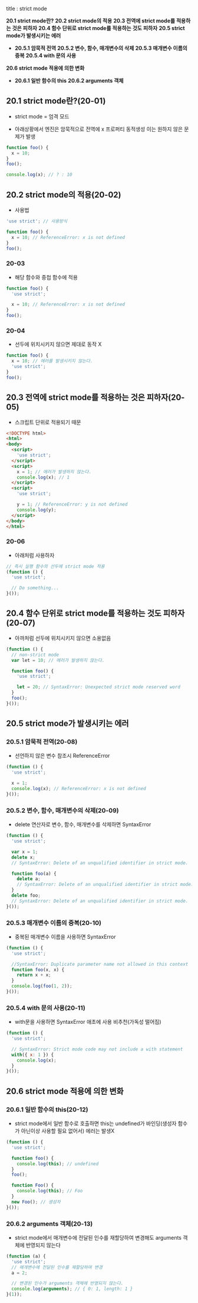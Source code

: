 title : strict mode



**20.1 strict mode란?**
**20.2 strict mode의 적용**
**20.3 전역에 strict mode를 적용하는 것은 피하자**
**20.4 함수 단위로 strict mode를 적용하는 것도 피하자**
**20.5 strict mode가 발생시키는 에러**

* **20.5.1 암묵적 전역**
  **20.5.2 변수, 함수, 매개변수의 삭제**
  **20.5.3 매개변수 이름의 중복**
  **20.5.4 with 문의 사용**

**20.6 strict mode 적용에 의한 변화**

* **20.6.1 일반 함수의 this**
  **20.6.2 arguments 객체**



## 20.1 strict mode란?(20-01)

* strict mode = 엄격 모드

* 아래상황에서 엔진은 암묵적으로 전역에 x 프로퍼티 동적생성
  이는 원하지 않은 문제가 발생

```javascript
function foo() {
  x = 10;
}
foo();

console.log(x); // ? : 10
```

## 20.2 strict mode의 적용(20-02)

* 사용법

```javascript
'use strict'; // 사용방식

function foo() {
  x = 10; // ReferenceError: x is not defined
}
foo();
```

### 20-03

* 해당 함수와 중첩 함수에 적용

```javascript
function foo() {
  'use strict';

  x = 10; // ReferenceError: x is not defined
}
foo();
```

### 20-04

* 선두에 위치시키지 않으면 제대로 동작 X

```javascript
function foo() {
  x = 10; // 에러를 발생시키지 않는다.
  'use strict';
}
foo();
```

## 20.3 전역에 strict mode를 적용하는 것은 피하자(20-05)

* 스크립트 단위로 적용되기 때문

```html
<!DOCTYPE html>
<html>
<body>
  <script>
    'use strict';
  </script>
  <script>
    x = 1; // 에러가 발생하지 않는다.
    console.log(x); // 1
  </script>
  <script>
    'use strict';

    y = 1; // ReferenceError: y is not defined
    console.log(y);
  </script>
</body>
</html>
```

### 20-06

* 아래처럼 사용하자

```javascript
// 즉시 실행 함수의 선두에 strict mode 적용
(function () {
  'use strict';

  // Do something...
}());
```

## 20.4 함수 단위로 strict mode를 적용하는 것도 피하자(20-07)

* 아까처럼 선두에 위치시키지 않으면 소용없음

```javascript
(function () {
  // non-strict mode
  var lеt = 10; // 에러가 발생하지 않는다.

  function foo() {
    'use strict';

    let = 20; // SyntaxError: Unexpected strict mode reserved word
  }
  foo();
}());
```

## 20.5 strict mode가 발생시키는 에러

### 20.5.1 암묵적 전역(20-08)

* 선언하지 않은 변수 참조시 ReferenceError

```javascript
(function () {
  'use strict';

  x = 1;
  console.log(x); // ReferenceError: x is not defined
}());
```

### 20.5.2 변수, 함수, 매개변수의 삭제(20-09)

* delete 연산자로 변수, 함수, 매개변수를 삭제하면 SyntaxError

```javascript
(function () {
  'use strict';

  var x = 1;
  delete x;
  // SyntaxError: Delete of an unqualified identifier in strict mode.

  function foo(a) {
    delete a;
    // SyntaxError: Delete of an unqualified identifier in strict mode.
  }
  delete foo;
  // SyntaxError: Delete of an unqualified identifier in strict mode.
}());
```

### 20.5.3 매개변수 이름의 중복(20-10)

* 중복된 매개변수 이름을 사용하면 SyntaxError

```javascript
(function () {
  'use strict';

  //SyntaxError: Duplicate parameter name not allowed in this context
  function foo(x, x) {
    return x + x;
  }
  console.log(foo(1, 2));
}());
```

### 20.5.4 with 문의 사용(20-11)

* with문을 사용하면 SyntaxError
  애초에 사용 비추천(가독성 떨어짐)

```javascript
(function () {
  'use strict';

  // SyntaxError: Strict mode code may not include a with statement
  with({ x: 1 }) {
    console.log(x);
  }
}());
```

## 20.6 strict mode 적용에 의한 변화

### 20.6.1 일반 함수의 this(20-12)

* strict mode에서 일반 함수로 호출하면 this는 undefined가 바인딩(생성자 함수가 아닌이상 사용할 필요 없어서) 에러는 발생X

```javascript
(function () {
  'use strict';

  function foo() {
    console.log(this); // undefined
  }
  foo();

  function Foo() {
    console.log(this); // Foo
  }
  new Foo(); // 생성자
}());
```

### 20.6.2 arguments 객체(20-13)

* strict mode에서 매개변수에 전달된 인수를 재할당하여 변경해도 arguments 객체에 반영되지 않는다

```javascript
(function (a) {
  'use strict';
  // 매개변수에 전달된 인수를 재할당하여 변경
  a = 2;

  // 변경된 인수가 arguments 객체에 반영되지 않는다.
  console.log(arguments); // { 0: 1, length: 1 }
}(1));
```
